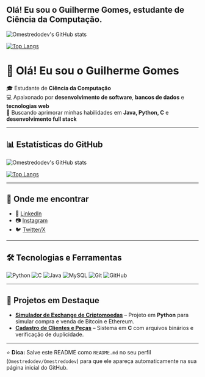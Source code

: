 ## Olá! Eu sou o Guilherme Gomes, estudante de Ciência da Computação.

![Omestredodev's GitHub stats](https://github-readme-stats.vercel.app/api?username=Omestredodev&show_icons=true&theme=midnight-purple&card_width=500px)

[![Top Langs](https://github-readme-stats.vercel.app/api/top-langs/?username=Omestredodev&theme=midnight-purple&card_width=500px)](https://github.com/Omestredodev/github-readme-stats)



# 👋 Olá! Eu sou o Guilherme Gomes

🎓 Estudante de **Ciência da Computação**  
💻 Apaixonado por **desenvolvimento de software**, **bancos de dados** e **tecnologias web**  
🚀 Buscando aprimorar minhas habilidades em **Java, Python, C** e **desenvolvimento full stack**  

---

## 📊 Estatísticas do GitHub

![Omestredodev's GitHub stats](https://github-readme-stats.vercel.app/api?username=Omestredodev&show_icons=true&theme=midnight-purple&card_width=400px)

[![Top Langs](https://github-readme-stats.vercel.app/api/top-langs/?username=Omestredodev&layout=compact&theme=midnight-purple&card_width=300px)](https://github.com/Omestredodev/github-readme-stats)

---

## 🔗 Onde me encontrar

- 💼 [LinkedIn](https://www.linkedin.com/in/seu-linkedin/)  
- 📷 [Instagram](https://www.instagram.com/seu-instagram/)  
- 🐦 [Twitter/X](https://twitter.com/seu-twitter)  

---

## 🛠️ Tecnologias e Ferramentas

![Python](https://img.shields.io/badge/Python-3776AB?style=for-the-badge&logo=python&logoColor=white)
![C](https://img.shields.io/badge/C-00599C?style=for-the-badge&logo=c&logoColor=white)
![Java](https://img.shields.io/badge/Java-007396?style=for-the-badge&logo=openjdk&logoColor=white)
![MySQL](https://img.shields.io/badge/MySQL-4479A1?style=for-the-badge&logo=mysql&logoColor=white)
![Git](https://img.shields.io/badge/Git-F05032?style=for-the-badge&logo=git&logoColor=white)
![GitHub](https://img.shields.io/badge/GitHub-181717?style=for-the-badge&logo=github&logoColor=white)

---

## 📌 Projetos em Destaque

- [**Simulador de Exchange de Criptomoedas**](https://github.com/Omestredodev/simulador-cripto) – Projeto em **Python** para simular compra e venda de Bitcoin e Ethereum.  
- [**Cadastro de Clientes e Peças**](https://github.com/Omestredodev/cadastro-clientes-pecas) – Sistema em **C** com arquivos binários e verificação de duplicidade.  

---

⭐ **Dica:** Salve este README como `README.md` no seu perfil (`Omestredodev/Omestredodev`) para que ele apareça automaticamente na sua página inicial do GitHub.
